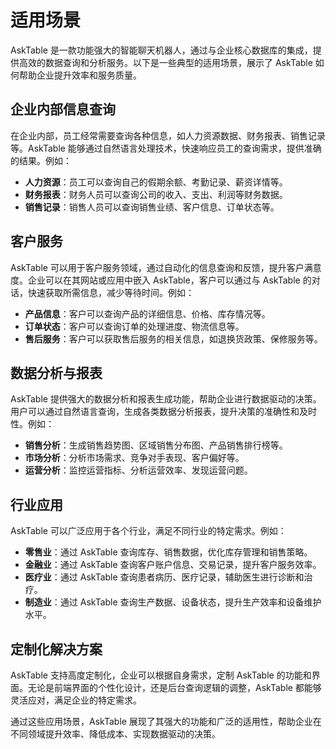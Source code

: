 # 适用场景

AskTable 是一款功能强大的智能聊天机器人，通过与企业核心数据库的集成，提供高效的数据查询和分析服务。以下是一些典型的适用场景，展示了 AskTable 如何帮助企业提升效率和服务质量。

## 企业内部信息查询

在企业内部，员工经常需要查询各种信息，如人力资源数据、财务报表、销售记录等。AskTable 能够通过自然语言处理技术，快速响应员工的查询需求，提供准确的结果。例如：
- **人力资源**：员工可以查询自己的假期余额、考勤记录、薪资详情等。
- **财务报表**：财务人员可以查询公司的收入、支出、利润等财务数据。
- **销售记录**：销售人员可以查询销售业绩、客户信息、订单状态等。

## 客户服务

AskTable 可以用于客户服务领域，通过自动化的信息查询和反馈，提升客户满意度。企业可以在其网站或应用中嵌入 AskTable，客户可以通过与 AskTable 的对话，快速获取所需信息，减少等待时间。例如：
- **产品信息**：客户可以查询产品的详细信息、价格、库存情况等。
- **订单状态**：客户可以查询订单的处理进度、物流信息等。
- **售后服务**：客户可以获取售后服务的相关信息，如退换货政策、保修服务等。

## 数据分析与报表

AskTable 提供强大的数据分析和报表生成功能，帮助企业进行数据驱动的决策。用户可以通过自然语言查询，生成各类数据分析报表，提升决策的准确性和及时性。例如：
- **销售分析**：生成销售趋势图、区域销售分布图、产品销售排行榜等。
- **市场分析**：分析市场需求、竞争对手表现、客户偏好等。
- **运营分析**：监控运营指标、分析运营效率、发现运营问题。

## 行业应用

AskTable 可以广泛应用于各个行业，满足不同行业的特定需求。例如：
- **零售业**：通过 AskTable 查询库存、销售数据，优化库存管理和销售策略。
- **金融业**：通过 AskTable 查询客户账户信息、交易记录，提升客户服务效率。
- **医疗业**：通过 AskTable 查询患者病历、医疗记录，辅助医生进行诊断和治疗。
- **制造业**：通过 AskTable 查询生产数据、设备状态，提升生产效率和设备维护水平。

## 定制化解决方案

AskTable 支持高度定制化，企业可以根据自身需求，定制 AskTable 的功能和界面。无论是前端界面的个性化设计，还是后台查询逻辑的调整，AskTable 都能够灵活应对，满足企业的特定需求。

通过这些应用场景，AskTable 展现了其强大的功能和广泛的适用性，帮助企业在不同领域提升效率、降低成本、实现数据驱动的决策。
